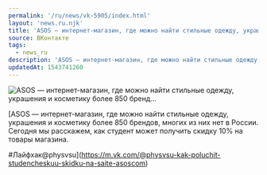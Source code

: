 ```yaml
---
permalink: '/ru/news/vk-5905/index.html'
layout: 'news.ru.njk'
title: 'ASOS — интернет-магазин, где можно найти стильные одежду, украшения и косметику более 850 бренд'
source: ВКонтакте
tags:
  - news_ru
description: 'ASOS — интернет-магазин, где можно найти стильные одежду, украшения и косметику более 850 бренд…'
updatedAt: 1543741260
---
```

![ASOS — интернет-магазин, где можно найти стильные одежду, украшения и косметику более 850 бренд…](https://sun9-74.userapi.com/impf/c849128/v849128210/cc5ba/pdcYrtMf5KQ.jpg?size=1280x960&quality=96&sign=7da51f87b5343133481b462bcb8db7cf&c_uniq_tag=6RgwWMFe53UYzELuHYE0JysLu-0lv2PcaTpcW7gJfDU&type=album)

[ASOS — интернет-магазин, где можно найти стильные одежду, украшения и косметику более 850 брендов, многих из них нет в России. Сегодня мы расскажем, как студент может получить скидку 10% на товары магазина.

#Лайфхак@physvsu](https://m.vk.com/@physvsu-kak-poluchit-studencheskuu-skidku-na-saite-asoscom)
